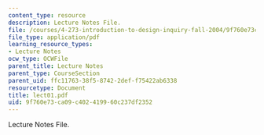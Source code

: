 ```yaml
---
content_type: resource
description: Lecture Notes File.
file: /courses/4-273-introduction-to-design-inquiry-fall-2004/9f760e73ca09c402419960c237df2352_lect01.pdf
file_type: application/pdf
learning_resource_types:
- Lecture Notes
ocw_type: OCWFile
parent_title: Lecture Notes
parent_type: CourseSection
parent_uid: ffc11763-38f5-8742-2def-f75422ab6338
resourcetype: Document
title: lect01.pdf
uid: 9f760e73-ca09-c402-4199-60c237df2352
---
```

Lecture Notes File.

